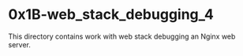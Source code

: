 # 0x1B-web_stack_debugging_4
This directory contains work with web stack debugging an Nginx web server.
